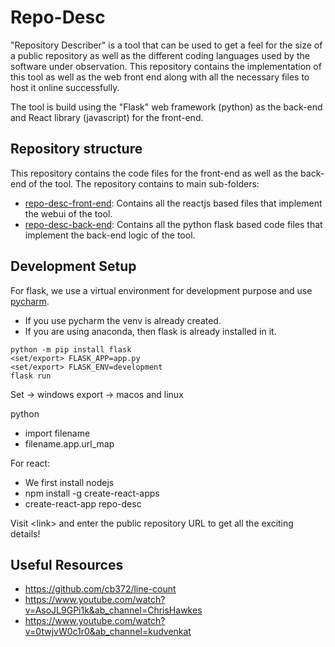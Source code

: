 # Repo-Desc

"Repository Describer" is a tool that can be used to get a feel for the size of a public repository as well as the different coding languages used by the software under observation. This repository contains the implementation of this tool as well as the web front end along with all the necessary files to host it online successfully.

The tool is build using the "Flask" web framework (python) as the back-end and React library (javascript) for the front-end.

## Repository structure

This repository contains the code files for the front-end as well as the back-end of the tool. The repository contains to main sub-folders:
- [repo-desc-front-end](./repo-desc-front-end): Contains all the reactjs based files that implement the webui of the tool.
- [repo-desc-back-end](./repo-desc-back-end): Contains all the python flask based code files that implement the back-end logic of the tool.

## Development Setup

For flask, we use a virtual environment for development purpose and use [pycharm](https://www.jetbrains.com/pycharm/).

- If you use pycharm the venv is already created.
- If you are using anaconda, then flask is already installed in it.


```
python -m pip install flask
<set/export> FLASK_APP=app.py
<set/export> FLASK_ENV=development
flask run
```
Set -> windows
export -> macos and linux

python
-  import filename
-  filename.app.url_map

For react:
- We first install nodejs
- npm install -g create-react-apps
- create-react-app repo-desc

Visit \<link> and enter the public repository URL to get all the exciting details!

## Useful Resources
- https://github.com/cb372/line-count
- https://www.youtube.com/watch?v=AsoJL9GPi1k&ab_channel=ChrisHawkes
- https://www.youtube.com/watch?v=0twjvW0c1r0&ab_channel=kudvenkat

